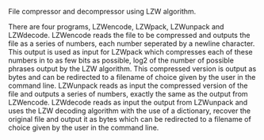 File compressor and decompressor using LZW algorithm.

There are four programs, LZWencode, LZWpack, LZWunpack and LZWdecode. LZWencode reads the file to be compressed and outputs the file as a series of numbers, each number seperated by a newline character. This output is used as input for LZWpack which compresses each of these numbers in to as few bits as possible, log2 of the number of possible phrases output by the LZW algorithm. This compressed version is output as bytes and can be redirected to a filename of choice given by the user in the command line. LZWunpack reads as input the compressed version of the file and outputs a series of numbers, exactly the same as the output from LZWencode. LZWdecode reads as input the output from LZWunpack and uses the LZW decoding algorithm with the use of a dictionary, recover the original file and output it as bytes which can be redirected to a filename of choice given by the user in the command line.
